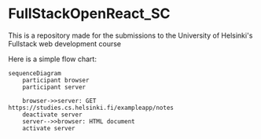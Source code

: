 # FullStackOpenReact_SC
This is a repository made for the submissions to the University of Helsinki's Fullstack web development course

Here is a simple flow chart:

```mermaid
sequenceDiagram
    participant browser
    participant server

    browser->>server: GET https://studies.cs.helsinki.fi/exampleapp/notes
    deactivate server
    server-->>browser: HTML document
    activate server
```
